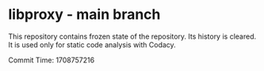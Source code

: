# libproxy - main branch

This repository contains frozen state of the repository.
Its history is cleared. It is used only for static code
analysis with Codacy.

Commit Time: 1708757216